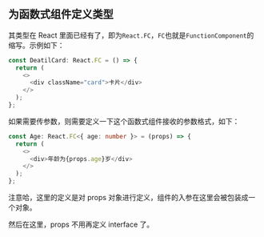 ## 为函数式组件定义类型

其类型在 React 里面已经有了，即为`React.FC`，`FC`也就是`FunctionComponent`的缩写。示例如下：

```ts
const DeatilCard: React.FC = () => {
  return (
    <>
      <div className="card">卡片</div>
    </>
  );
};
```

如果需要传参数，则需要定义一下这个函数式组件接收的参数格式，如下：

```ts
const Age: React.FC<{ age: number }> = (props) => {
  return (
    <>
      <div>年龄为{props.age}岁</div>
    </>
  );
};
```

注意哈，这里的定义是对 props 对象进行定义，组件的入参在这里会被包装成一个对象。

然后在这里，props 不用再定义 interface 了。
